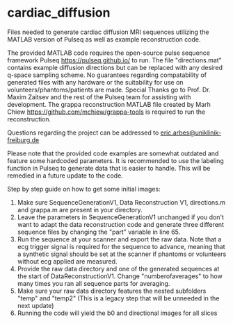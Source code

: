 # cardiac_diffusion
Files needed to generate cardiac diffusion MRI sequences utilizing the MATLAB version of Pulseq as well as example reconstruction code.

The provided MATLAB code requires the open-source pulse sequence framework Pulseq https://pulseq.github.io/ to run.
The file "directions.mat" contains example diffusion directions but can be replaced with any desired q-space sampling scheme.
No guarantees regarding compatability of generated files with any hardware or the suitability for use on volunteers/phantoms/patients are made.
Special Thanks go to Prof. Dr. Maxim Zaitsev and the rest of the Pulseq team for assisting with development. The grappa reconstruction MATLAB file created
by Marh Chiew https://github.com/mchiew/grappa-tools is required to run the reconstruction.

Questions regarding the project can be addressed to eric.arbes@uniklinik-freiburg.de

Please note that the provided code examples are somewhat outdated and feature some hardcoded parameters. It is recommended to use the labeling function in Pulseq to generate data that is easier to handle.
This will be remedied in a future update to the code.

Step by step guide on how to get some initial images:

1. Make sure SequenceGenerationV1, Data Reconstruction V1, directions.m and grappa.m are present in your directory.
2. Leave the parameters in SequenceGenerationV1 unchanged if you don't want to adapt the data reconstruction code and generate three different sequence files by changing the "part" variable in line 65.
3. Run the sequence at your scanner and export the raw data. Note that a ecg trigger signal is required for the sequence to advance, meaning that a synthetic signal should be set at the scanner if phantoms or volunteers without ecg applied are measured.
4. Provide the raw data directory and one of the generated sequences at the start of DataReconstructionV1. Change "numberofaverages" to how many times you ran all sequence parts for averaging.
5. Make sure your raw data directory features the nested subfolders "temp" and "temp2" (This is a legacy step that will be unneeded in the next update)
6. Running the code will yield the b0 and directional images for all slices
